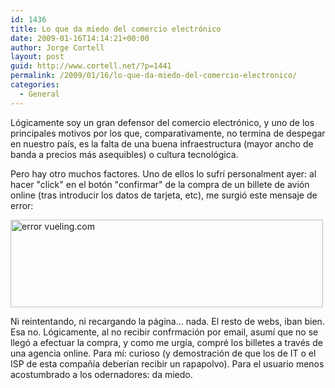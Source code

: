 ```yaml
---
id: 1436
title: Lo que da miedo del comercio electrónico
date: 2009-01-16T14:14:21+00:00
author: Jorge Cortell
layout: post
guid: http://www.cortell.net/?p=1441
permalink: /2009/01/16/lo-que-da-miedo-del-comercio-electronico/
categories:
  - General
---
```

Lógicamente soy un gran defensor del comercio electrónico, y uno de los principales motivos por los que, comparativamente, no termina de despegar en nuestro país, es la falta de una buena infraestructura (mayor ancho de banda a precios más asequibles) o cultura tecnológica.

Pero hay otro muchos factores. Uno de ellos lo sufrí personalment ayer: al hacer "click" en el botón "confirmar" de la compra de un billete de avión online (tras introducir los datos de tarjeta, etc), me surgió este mensaje de error:

<img src="http://farm4.static.flickr.com/3326/3201379600_241196f72a.jpg" alt="error vueling.com" width="500" height="140" />

Ni reintentando, ni recargando la página... nada. El resto de webs, iban bien. Esa no. Lógicamente, al no recibir confrmación por email, asumí que no se llegó a efectuar la compra, y como me urgía, compré los billetes a través de una agencia online. Para mí: curioso (y demostración de que los de IT o el ISP de esta compañía deberían recibir un rapapolvo). Para el usuario menos acostumbrado a los odernadores: da miedo.